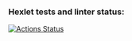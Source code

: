 ### Hexlet tests and linter status:
[![Actions Status](https://github.com/tonyshh/python-project-50/actions/workflows/hexlet-check.yml/badge.svg)](https://github.com/tonyshh/python-project-50/actions)
